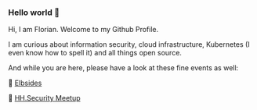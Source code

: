 ### Hello world 🙂

Hi, I am Florian. Welcome to my Github Profile.

I am curious about information security, cloud infrastructure, Kubernetes (I even know how to spell it) and all things open source.

And while you are here, please have a look at these fine events as well:

🌊 [Elbsides](https://www.elbsides.eu/)

📖 [HH.Security Meetup](https://www.meetup.com/hh-security/)
